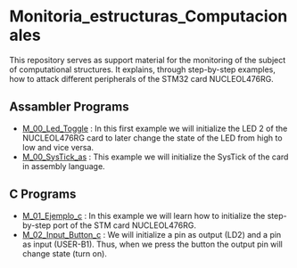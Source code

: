# Monitoria_estructuras_Computacionales
This repository serves as support material for the monitoring of the subject of computational structures. It explains, through step-by-step examples, how to attack different peripherals of the STM32 card NUCLEOL476RG.

## Assambler Programs
* [M_00_Led_Toggle](https://github.com/Tjimenez1303/Monitoria_estructuras_Computacionales/tree/main/M_00_Led_Toggle) : In this first example we will initialize the LED 2 of the NUCLEOL476RG card to later change the state of the LED from high to low and vice versa.
* [M_00_SysTick_as](https://github.com/Tjimenez1303/Monitoria_estructuras_Computacionales/tree/main/M_00_SysTick_as) : This example we will initialize the SysTick of the card in assembly language. 

## C Programs
* [M_01_Ejemplo_c](https://github.com/Tjimenez1303/Monitoria_estructuras_Computacionales/tree/main/M_01_Ejemplo_c) : In this example we will learn how to initialize the step-by-step port of the STM card NUCLEOL476RG.
* [M_02_Input_Button_c](https://github.com/Tjimenez1303/Monitoria_estructuras_Computacionales/tree/main/M_02_Input_Button_c) : We will initialize a pin as output (LD2) and a pin as input (USER-B1). Thus, when we press the button the output pin will change state (turn on).
